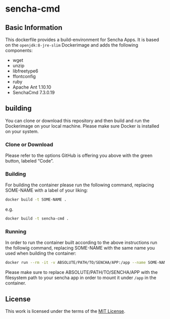 # sencha-cmd

## Basic Information

This dockerfile provides a build-environment for Sencha Apps. It is based on the `openjdk:8-jre-slim` Dockerimage and adds the following components:

* wget
* unzip
* libfreetype6
* ffontconfig
* ruby
* Apache Ant 1.10.10
* SenchaCmd 7.3.0.19

## building

You can clone or download this repository and then build and run the Dockerimage on your local machine. Please make sure Docker is installed on your system.

### Clone or Download

Please refer to the options GitHub is offering you above with the green button, labeled “Code”.

### Building

For building the container please run the following command, replacing SOME-NAME with a label of your liking:

```bash
docker build -t SOME-NAME .
```

e.g.


```bash
docker build -t sencha-cmd .
```

### Running

In order to run the container built according to the above instructions run the followig command, replacing SOME-NAME with the same name you used when building the container:

```bash
docker run --rm -it -v ABSOLUTE/PATH/TO/SENCHA/APP:/app --name SOME-NAME SOME-NAME
```

Please make sure to replace ABSOLUTE/PATH/TO/SENCHA/APP with the filesystem path to your sencha app in order to mount it under `/app` in the container.


## License

This work is licensed under the terms of the [MIT License](LICENSE).

